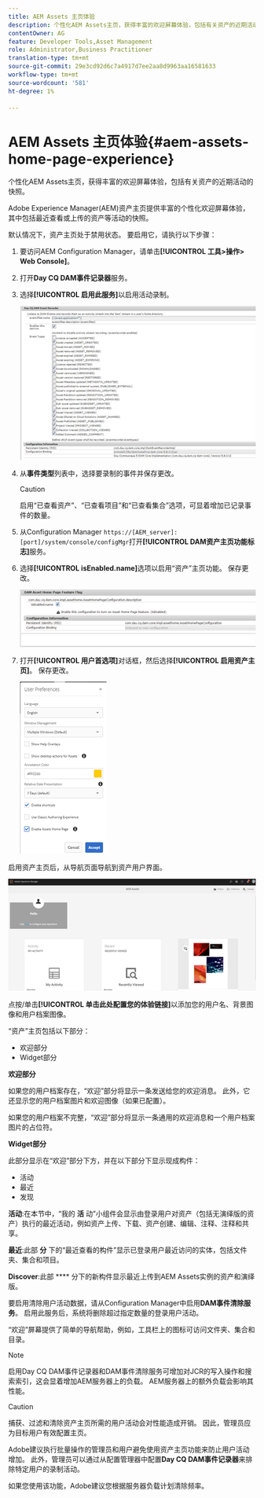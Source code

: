 ```yaml
---
title: AEM Assets 主页体验
description: 个性化AEM Assets主页，获得丰富的欢迎屏幕体验，包括有关资产的近期活动的快照。
contentOwner: AG
feature: Developer Tools,Asset Management
role: Administrator,Business Practitioner
translation-type: tm+mt
source-git-commit: 29e3cd92d6c7a4917d7ee2aa8d9963aa16581633
workflow-type: tm+mt
source-wordcount: '581'
ht-degree: 1%

---
```



# AEM Assets 主页体验{#aem-assets-home-page-experience}

个性化AEM Assets主页，获得丰富的欢迎屏幕体验，包括有关资产的近期活动的快照。

Adobe Experience Manager(AEM)资产主页提供丰富的个性化欢迎屏幕体验，其中包括最近查看或上传的资产等活动的快照。

默认情况下，资产主页处于禁用状态。 要启用它，请执行以下步骤：

1. 要访问AEM Configuration Manager，请单击&#x200B;**[!UICONTROL 工具>操作> Web Console]**。
1. 打开&#x200B;**Day CQ DAM事件记录器**&#x200B;服务。
1. 选择&#x200B;**[!UICONTROL 启用此服务]**&#x200B;以启用活动录制。

   ![chlimage_1-250](assets/chlimage_1-250.png)

1. 从&#x200B;**事件类型**&#x200B;列表中，选择要录制的事件并保存更改。

   >[!CAUTION]
   >
   >启用“已查看资产”、“已查看项目”和“已查看集合”选项，可显着增加已记录事件的数量。

1. 从Configuration Manager `https://[AEM_server]:[port]/system/console/configMgr`打开&#x200B;**[!UICONTROL DAM资产主页功能标志]**&#x200B;服务。
1. 选择&#x200B;**[!UICONTROL isEnabled.name]**&#x200B;选项以启用“资产”主页功能。 保存更改。

   ![chlimage_1-251](assets/chlimage_1-251.png)

1. 打开&#x200B;**[!UICONTROL 用户首选项]**&#x200B;对话框，然后选择&#x200B;**[!UICONTROL 启用资产主页]**。 保存更改。

   ![user_preferences](assets/user_preferences.png)

启用资产主页后，从导航页面导航到资产用户界面。

![home_page](assets/home_page.png)

点按/单击&#x200B;**[!UICONTROL 单击此处配置您的体验链接]**&#x200B;以添加您的用户名、背景图像和用户档案图像。

“资产”主页包括以下部分：

* 欢迎部分
* Widget部分

**欢迎部分**

如果您的用户档案存在，“欢迎”部分将显示一条发送给您的欢迎消息。 此外，它还显示您的用户档案图片和欢迎图像（如果已配置）。

如果您的用户档案不完整，“欢迎”部分将显示一条通用的欢迎消息和一个用户档案图片的占位符。

**Widget部分**

此部分显示在“欢迎”部分下方，并在以下部分下显示现成构件：

* 活动
* 最近
* 发现

**活动**:在本节中，“我的 **活** 动”小组件会显示由登录用户对资产（包括无演绎版的资产）执行的最近活动，例如资产上传、下载、资产创建、编辑、注释、注释和共享。

**最近**:此部 **分** 下的“最近查看的构件”显示已登录用户最近访问的实体，包括文件夹、集合和项目。

**Discover**:此部 **** 分下的新构件显示最近上传到AEM Assets实例的资产和演绎版。

要启用清除用户活动数据，请从Configuration Manager中启用&#x200B;**DAM事件清除服务**。 启用此服务后，系统将删除超过指定数量的登录用户活动。

“欢迎”屏幕提供了简单的导航帮助，例如，工具栏上的图标可访问文件夹、集合和目录。

>[!NOTE]
>
>启用Day CQ DAM事件记录器和DAM事件清除服务可增加对JCR的写入操作和搜索索引，这会显着增加AEM服务器上的负载。 AEM服务器上的额外负载会影响其性能。

>[!CAUTION]
>
>捕获、过滤和清除资产主页所需的用户活动会对性能造成开销。 因此，管理员应为目标用户有效配置主页。
>
>Adobe建议执行批量操作的管理员和用户避免使用资产主页功能来防止用户活动增加。 此外，管理员可以通过从配置管理器中配置&#x200B;**Day CQ DAM事件记录器**&#x200B;来排除特定用户的录制活动。
>
>如果您使用该功能，Adobe建议您根据服务器负载计划清除频率。
